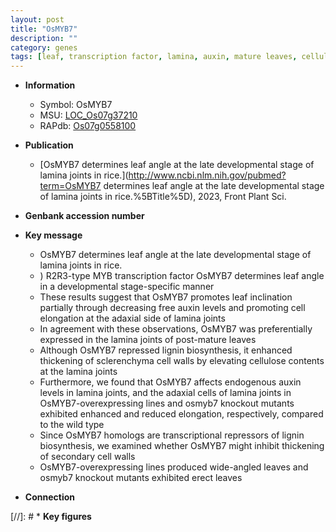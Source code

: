```yaml
---
layout: post
title: "OsMYB7"
description: ""
category: genes
tags: [leaf, transcription factor, lamina, auxin, mature leaves, cellulose, cell wall, cell elongation, erect, lignin, lignin biosynthesis, leaf angle, lamina joint, transcriptional repressor, secondary cell wall]
---
```


* **Information**  
    + Symbol: OsMYB7  
    + MSU: [LOC_Os07g37210](http://rice.uga.edu/cgi-bin/ORF_infopage.cgi?orf=LOC_Os07g37210)  
    + RAPdb: [Os07g0558100](https://rapdb.dna.affrc.go.jp/locus/?name=Os07g0558100)  

* **Publication**  
    + [OsMYB7 determines leaf angle at the late developmental stage of lamina joints in rice.](http://www.ncbi.nlm.nih.gov/pubmed?term=OsMYB7 determines leaf angle at the late developmental stage of lamina joints in rice.%5BTitle%5D), 2023, Front Plant Sci.

* **Genbank accession number**  

* **Key message**  
    + OsMYB7 determines leaf angle at the late developmental stage of lamina joints in rice.
    + ) R2R3-type MYB transcription factor OsMYB7 determines leaf angle in a developmental stage-specific manner
    + These results suggest that OsMYB7 promotes leaf inclination partially through decreasing free auxin levels and promoting cell elongation at the adaxial side of lamina joints
    + In agreement with these observations, OsMYB7 was preferentially expressed in the lamina joints of post-mature leaves
    + Although OsMYB7 repressed lignin biosynthesis, it enhanced thickening of sclerenchyma cell walls by elevating cellulose contents at the lamina joints
    + Furthermore, we found that OsMYB7 affects endogenous auxin levels in lamina joints, and the adaxial cells of lamina joints in OsMYB7-overexpressing lines and osmyb7 knockout mutants exhibited enhanced and reduced elongation, respectively, compared to the wild type
    + Since OsMYB7 homologs are transcriptional repressors of lignin biosynthesis, we examined whether OsMYB7 might inhibit thickening of secondary cell walls
    + OsMYB7-overexpressing lines produced wide-angled leaves and osmyb7 knockout mutants exhibited erect leaves

* **Connection**  

[//]: # * **Key figures**  


